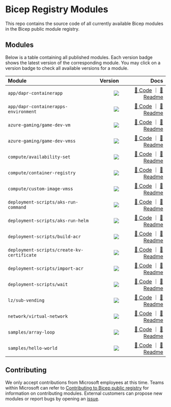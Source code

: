 # Bicep Registry Modules

This repo contains the source code of all currently available Bicep modules in the Bicep public module registry.

## Modules

Below is a table containing all published modules. Each version badge shows the latest version of the corresponding module. You may click on a version badge to check all available versions for a module.

<!-- Begin Module Table -->

| Module                                     |                                                                                                                                                       Version |                                                                                                                                                                                                                                                                  Docs |
| :----------------------------------------- | ------------------------------------------------------------------------------------------------------------------------------------------------------------: | --------------------------------------------------------------------------------------------------------------------------------------------------------------------------------------------------------------------------------------------------------------------: |
| `app/dapr-containerapp`                    |                    <a href="https://mcr.microsoft.com/v2/bicep/app/dapr-containerapp/tags/list"><image src="https://img.shields.io/badge/mcr-1.0.2-blue"></a> |                                       [🦾 Code](https://github.com/Azure/bicep-registry-modules/tree/main/modules/app/dapr-containerapp/main.bicep) ｜ [📃 Readme](https://github.com/Azure/bicep-registry-modules/tree/main/modules/app/dapr-containerapp/README.md) |
| `app/dapr-containerapps-environment`       |       <a href="https://mcr.microsoft.com/v2/bicep/app/dapr-containerapps-environment/tags/list"><image src="https://img.shields.io/badge/mcr-1.2.1-blue"></a> |             [🦾 Code](https://github.com/Azure/bicep-registry-modules/tree/main/modules/app/dapr-containerapps-environment/main.bicep) ｜ [📃 Readme](https://github.com/Azure/bicep-registry-modules/tree/main/modules/app/dapr-containerapps-environment/README.md) |
| `azure-gaming/game-dev-vm`                 |                 <a href="https://mcr.microsoft.com/v2/bicep/azure-gaming/game-dev-vm/tags/list"><image src="https://img.shields.io/badge/mcr-1.0.2-blue"></a> |                                 [🦾 Code](https://github.com/Azure/bicep-registry-modules/tree/main/modules/azure-gaming/game-dev-vm/main.bicep) ｜ [📃 Readme](https://github.com/Azure/bicep-registry-modules/tree/main/modules/azure-gaming/game-dev-vm/README.md) |
| `azure-gaming/game-dev-vmss`               |               <a href="https://mcr.microsoft.com/v2/bicep/azure-gaming/game-dev-vmss/tags/list"><image src="https://img.shields.io/badge/mcr-1.1.1-blue"></a> |                             [🦾 Code](https://github.com/Azure/bicep-registry-modules/tree/main/modules/azure-gaming/game-dev-vmss/main.bicep) ｜ [📃 Readme](https://github.com/Azure/bicep-registry-modules/tree/main/modules/azure-gaming/game-dev-vmss/README.md) |
| `compute/availability-set`                 |                 <a href="https://mcr.microsoft.com/v2/bicep/compute/availability-set/tags/list"><image src="https://img.shields.io/badge/mcr-1.0.1-blue"></a> |                                 [🦾 Code](https://github.com/Azure/bicep-registry-modules/tree/main/modules/compute/availability-set/main.bicep) ｜ [📃 Readme](https://github.com/Azure/bicep-registry-modules/tree/main/modules/compute/availability-set/README.md) |
| `compute/container-registry`               |               <a href="https://mcr.microsoft.com/v2/bicep/compute/container-registry/tags/list"><image src="https://img.shields.io/badge/mcr-1.0.1-blue"></a> |                             [🦾 Code](https://github.com/Azure/bicep-registry-modules/tree/main/modules/compute/container-registry/main.bicep) ｜ [📃 Readme](https://github.com/Azure/bicep-registry-modules/tree/main/modules/compute/container-registry/README.md) |
| `compute/custom-image-vmss`                |                <a href="https://mcr.microsoft.com/v2/bicep/compute/custom-image-vmss/tags/list"><image src="https://img.shields.io/badge/mcr-1.0.1-blue"></a> |                               [🦾 Code](https://github.com/Azure/bicep-registry-modules/tree/main/modules/compute/custom-image-vmss/main.bicep) ｜ [📃 Readme](https://github.com/Azure/bicep-registry-modules/tree/main/modules/compute/custom-image-vmss/README.md) |
| `deployment-scripts/aks-run-command`       |       <a href="https://mcr.microsoft.com/v2/bicep/deployment-scripts/aks-run-command/tags/list"><image src="https://img.shields.io/badge/mcr-1.0.3-blue"></a> |             [🦾 Code](https://github.com/Azure/bicep-registry-modules/tree/main/modules/deployment-scripts/aks-run-command/main.bicep) ｜ [📃 Readme](https://github.com/Azure/bicep-registry-modules/tree/main/modules/deployment-scripts/aks-run-command/README.md) |
| `deployment-scripts/aks-run-helm`          |          <a href="https://mcr.microsoft.com/v2/bicep/deployment-scripts/aks-run-helm/tags/list"><image src="https://img.shields.io/badge/mcr-1.0.1-blue"></a> |                   [🦾 Code](https://github.com/Azure/bicep-registry-modules/tree/main/modules/deployment-scripts/aks-run-helm/main.bicep) ｜ [📃 Readme](https://github.com/Azure/bicep-registry-modules/tree/main/modules/deployment-scripts/aks-run-helm/README.md) |
| `deployment-scripts/build-acr`             |             <a href="https://mcr.microsoft.com/v2/bicep/deployment-scripts/build-acr/tags/list"><image src="https://img.shields.io/badge/mcr-2.0.1-blue"></a> |                         [🦾 Code](https://github.com/Azure/bicep-registry-modules/tree/main/modules/deployment-scripts/build-acr/main.bicep) ｜ [📃 Readme](https://github.com/Azure/bicep-registry-modules/tree/main/modules/deployment-scripts/build-acr/README.md) |
| `deployment-scripts/create-kv-certificate` | <a href="https://mcr.microsoft.com/v2/bicep/deployment-scripts/create-kv-certificate/tags/list"><image src="https://img.shields.io/badge/mcr-1.1.2-blue"></a> | [🦾 Code](https://github.com/Azure/bicep-registry-modules/tree/main/modules/deployment-scripts/create-kv-certificate/main.bicep) ｜ [📃 Readme](https://github.com/Azure/bicep-registry-modules/tree/main/modules/deployment-scripts/create-kv-certificate/README.md) |
| `deployment-scripts/import-acr`            |            <a href="https://mcr.microsoft.com/v2/bicep/deployment-scripts/import-acr/tags/list"><image src="https://img.shields.io/badge/mcr-3.0.1-blue"></a> |                       [🦾 Code](https://github.com/Azure/bicep-registry-modules/tree/main/modules/deployment-scripts/import-acr/main.bicep) ｜ [📃 Readme](https://github.com/Azure/bicep-registry-modules/tree/main/modules/deployment-scripts/import-acr/README.md) |
| `deployment-scripts/wait`                  |                  <a href="https://mcr.microsoft.com/v2/bicep/deployment-scripts/wait/tags/list"><image src="https://img.shields.io/badge/mcr-1.0.1-blue"></a> |                                   [🦾 Code](https://github.com/Azure/bicep-registry-modules/tree/main/modules/deployment-scripts/wait/main.bicep) ｜ [📃 Readme](https://github.com/Azure/bicep-registry-modules/tree/main/modules/deployment-scripts/wait/README.md) |
| `lz/sub-vending`                           |                           <a href="https://mcr.microsoft.com/v2/bicep/lz/sub-vending/tags/list"><image src="https://img.shields.io/badge/mcr-1.2.1-blue"></a> |                                                     [🦾 Code](https://github.com/Azure/bicep-registry-modules/tree/main/modules/lz/sub-vending/main.bicep) ｜ [📃 Readme](https://github.com/Azure/bicep-registry-modules/tree/main/modules/lz/sub-vending/README.md) |
| `network/virtual-network`                  |                  <a href="https://mcr.microsoft.com/v2/bicep/network/virtual-network/tags/list"><image src="https://img.shields.io/badge/mcr-1.1.1-blue"></a> |                                   [🦾 Code](https://github.com/Azure/bicep-registry-modules/tree/main/modules/network/virtual-network/main.bicep) ｜ [📃 Readme](https://github.com/Azure/bicep-registry-modules/tree/main/modules/network/virtual-network/README.md) |
| `samples/array-loop`                       |                       <a href="https://mcr.microsoft.com/v2/bicep/samples/array-loop/tags/list"><image src="https://img.shields.io/badge/mcr-1.0.1-blue"></a> |                                             [🦾 Code](https://github.com/Azure/bicep-registry-modules/tree/main/modules/samples/array-loop/main.bicep) ｜ [📃 Readme](https://github.com/Azure/bicep-registry-modules/tree/main/modules/samples/array-loop/README.md) |
| `samples/hello-world`                      |                      <a href="https://mcr.microsoft.com/v2/bicep/samples/hello-world/tags/list"><image src="https://img.shields.io/badge/mcr-1.0.2-blue"></a> |                                           [🦾 Code](https://github.com/Azure/bicep-registry-modules/tree/main/modules/samples/hello-world/main.bicep) ｜ [📃 Readme](https://github.com/Azure/bicep-registry-modules/tree/main/modules/samples/hello-world/README.md) |

<!-- End Module Table -->

## Contributing

We only accept contributions from Microsoft employees at this time. Teams within Microsoft can refer to [Contributing to Bicep public registry](./CONTRIBUTING.md) for information on contributing modules. External customers can propose new modules or report bugs by opening an [issue](https://github.com/Azure/bicep-registry-modules/issues).
